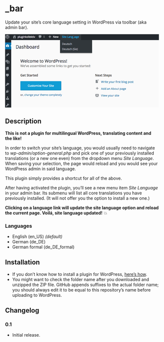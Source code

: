 # _bar
Update your site’s core language setting in WordPress via toolbar (aka admin bar).

![Update Site Language Option via Admin Bar](https://github.com/glueckpress/_bar/raw/master/inc/site-language/screenshot.gif)

## Description
**This is not a plugin for multilingual WordPress, translating content and the like!**

In order to switch your site’s language, you would usually need to navigate to _wp-admin/option-general.php_ and pick one of your previously installed translations (or a new one even) from the dropdown menu _Site Language_. When saving your selection, the page would reload and you would see your WordPress admin in said language.

This plugin simply provides a shortcut for all of the above.

After having activated the plugin, you’ll see a new menu item _Site Language_ in your admin bar. Its submenu will list all core translations you have previously installed. (It will not offer you the option to install a new one.)

**Clicking on a language link will update the site language option and reload the current page. Voilá, site language updated!** :boom:

### Languages
* English (en\_US) _(default)_
* German (de_DE)
* German formal (de\_DE_formal)

## Installation
* If you don’t know how to install a plugin for WordPress, [here’s how](http://codex.wordpress.org/Managing_Plugins#Installing_Plugins).
* You might want to check the folder name after you downloaded and unzipped the ZIP file. GitHub appends suffixes to the actual folder name; you should always edit it to be equal to this repository’s name before uploading to WordPress.

## Changelog

### 0.1

* Initial release.
